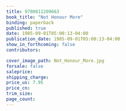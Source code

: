 ```yaml
---
title: 9780811209663
book_title: "Not Honour More"
binding: paperback
published: true
date: 1985-09-01T05:00:13-04:00
publication_date: 1985-09-01T05:00:13-04:00
show_in_forthcoming: false
contributors:

cover_image_path: Not_Honour_More.jpg
forsale: false
saleprice:
shipping_charge:
price_us: 7.95
price_cn:
trim_size:
page_count:
---
```


